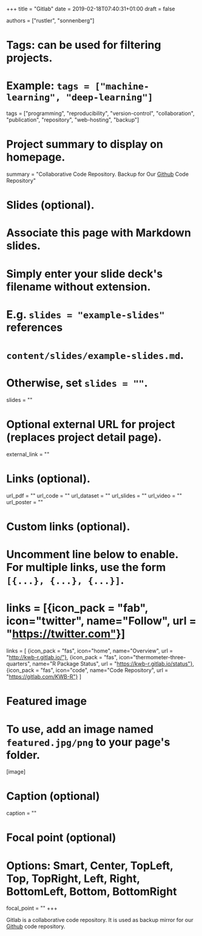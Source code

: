 +++
title = "Gitlab"
date = 2019-02-18T07:40:31+01:00
draft = false

authors = ["rustler", "sonnenberg"]

# Tags: can be used for filtering projects.
# Example: `tags = ["machine-learning", "deep-learning"]`
tags = ["programming", "reproducibility", "version-control", "collaboration", 
"publication", "repository", "web-hosting", "backup"]

# Project summary to display on homepage.
summary = "Collaborative Code Repository. Backup for Our [Github](fakin/tool/github/) Code Repository"

# Slides (optional).
#   Associate this page with Markdown slides.
#   Simply enter your slide deck's filename without extension.
#   E.g. `slides = "example-slides"` references 
#   `content/slides/example-slides.md`.
#   Otherwise, set `slides = ""`.
slides = ""

# Optional external URL for project (replaces project detail page).
external_link = ""

# Links (optional).
url_pdf = ""
url_code = ""
url_dataset = ""
url_slides = ""
url_video = ""
url_poster = ""

# Custom links (optional).
#   Uncomment line below to enable. For multiple links, use the form `[{...}, {...}, {...}]`.
# links = [{icon_pack = "fab", icon="twitter", name="Follow", url = "https://twitter.com"}]
links = [
{icon_pack = "fas", icon="home", name="Overview", url = "http://kwb-r.gitlab.io/"},
{icon_pack = "fas", icon="thermometer-three-quarters", name="R Package Status", url = "https://kwb-r.gitlab.io/status"},
{icon_pack = "fas", icon="code", name="Code Repository", url = "https://gitlab.com/KWB-R"}
]


# Featured image
# To use, add an image named `featured.jpg/png` to your page's folder. 
[image]
  # Caption (optional)
  caption = ""

  # Focal point (optional)
  # Options: Smart, Center, TopLeft, Top, TopRight, Left, Right, BottomLeft, Bottom, BottomRight
  focal_point = ""
+++

Gitlab is a collaborative code repository. It is used as backup mirror for our [Github](fakin/tool/github/) code repository.
